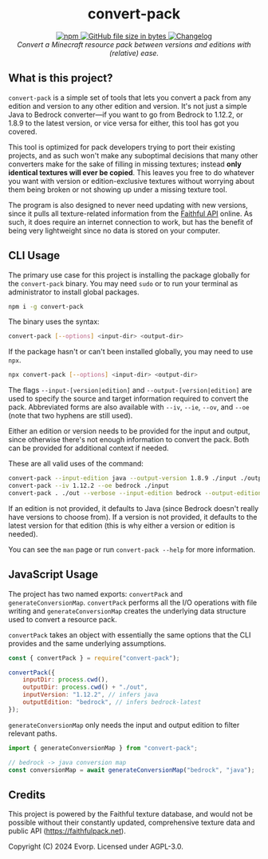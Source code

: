 <div align="center">
	<h1>convert-pack</h1>
	<a href="https://www.npmjs.com/package/convert-pack" target="_blank">
		<img
			alt="npm"
			src="https://img.shields.io/npm/v/convert-pack?color=cb0000&logo=npm&style=flat-square"
		>
	</a>
	<a href="https://github.com/3vorp/convert-pack">
		<img
			alt="GitHub file size in bytes"
			src="https://img.shields.io/github/size/3vorp/convert-pack/index.js?color=43A047&label=Script%20size&logoColor=green&style=flat-square"
		>
	</a>
	<a href="https://github.com/3vorp/convert-pack/blob/main/CHANGELOG.md">
		<img
			alt="Changelog"
			src="https://img.shields.io/badge/Changelog-Read_Here-blue?style=flat-square"
		>
	</a>
	<br>
	<i>Convert a Minecraft resource pack between versions and editions with (relative) ease.</i>
</div>

## What is this project?

`convert-pack` is a simple set of tools that lets you convert a pack from any edition and version to any other edition and version. It's not just a simple Java to Bedrock converter—if you want to go from Bedrock to 1.12.2, or 1.8.9 to the latest version, or vice versa for either, this tool has got you covered.

This tool is optimized for pack developers trying to port their existing projects, and as such won't make any suboptimal decisions that many other converters make for the sake of filling in missing textures; instead **only identical textures will ever be copied**. This leaves you free to do whatever you want with version or edition-exclusive textures without worrying about them being broken or not showing up under a missing texture tool.

The program is also designed to never need updating with new versions, since it pulls all texture-related information from the [Faithful API](https://api.faithfulpack.net/docs) online. As such, it does require an internet connection to work, but has the benefit of being very lightweight since no data is stored on your computer.

## CLI Usage

The primary use case for this project is installing the package globally for the `convert-pack` binary. You may need `sudo` or to run your terminal as administrator to install global packages.

```sh
npm i -g convert-pack
```

The binary uses the syntax:

```sh
convert-pack [--options] <input-dir> <output-dir>
```

If the package hasn't or can't been installed globally, you may need to use `npx`.

```sh
npx convert-pack [--options] <input-dir> <output-dir>
```

The flags `--input-[version|edition]` and `--output-[version|edition]` are used to specify the source and target information required to convert the pack. Abbreviated forms are also available with `--iv`, `--ie`, `--ov`, and `--oe` (note that two hyphens are still used).

Either an edition or version needs to be provided for the input and output, since otherwise there's not enough information to convert the pack. Both can be provided for additional context if needed.

These are all valid uses of the command:

```sh
convert-pack --input-edition java --output-version 1.8.9 ./input ./output
convert-pack --iv 1.12.2 --oe bedrock ./input
convert-pack . ./out --verbose --input-edition bedrock --output-edition java
```

If an edition is not provided, it defaults to Java (since Bedrock doesn't really have versions to choose from). If a version is not provided, it defaults to the latest version for that edition (this is why either a version or edition is needed).

You can see the `man` page or run `convert-pack --help` for more information.

## JavaScript Usage

The project has two named exports: `convertPack` and `generateConversionMap`. `convertPack` performs all the I/O operations with file writing and `generateConversionMap` creates the underlying data structure used to convert a resource pack.

`convertPack` takes an object with essentially the same options that the CLI provides and the same underlying assumptions.

```js
const { convertPack } = require("convert-pack");

convertPack({
	inputDir: process.cwd(),
	outputDir: process.cwd() + "./out",
	inputVersion: "1.12.2", // infers java
	outputEdition: "bedrock", // infers bedrock-latest
});
```

`generateConversionMap` only needs the input and output edition to filter relevant paths.

```js
import { generateConversionMap } from "convert-pack";

// bedrock -> java conversion map
const conversionMap = await generateConversionMap("bedrock", "java");
```

## Credits

This project is powered by the Faithful texture database, and would not be possible without their constantly updated, comprehensive texture data and public API (https://faithfulpack.net).

Copyright (C) 2024 Evorp. Licensed under AGPL-3.0.
